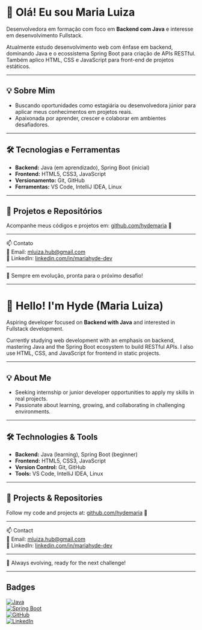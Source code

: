 # 👋 Olá! Eu sou Maria Luiza

Desenvolvedora em formação com foco em **Backend com Java** e interesse em desenvolvimento Fullstack.  

Atualmente estudo desenvolvimento web com ênfase em backend, dominando Java e o ecossistema Spring Boot para criação de APIs RESTful. Também aplico HTML, CSS e JavaScript para front-end de projetos estáticos.

---

## 💡 Sobre Mim

- Buscando oportunidades como estagiária ou desenvolvedora júnior para aplicar meus conhecimentos em projetos reais.  
- Apaixonada por aprender, crescer e colaborar em ambientes desafiadores.

---

## 🛠️ Tecnologias e Ferramentas

- **Backend:** Java (em aprendizado), Spring Boot (inicial)  
- **Frontend:** HTML5, CSS3, JavaScript  
- **Versionamento:** Git, GitHub  
- **Ferramentas:** VS Code, IntelliJ IDEA, Linux

---

## 📂 Projetos e Repositórios

Acompanhe meus códigos e projetos em: [github.com/hydemaria](https://github.com/hydemaria) 🍒

---

📫 Contato  
📧 Email: [mluiza.hub@gmail.com](mailto:mluiza.hub@gmail.com)  
💼 LinkedIn: [linkedin.com/in/mariahyde-dev](https://www.linkedin.com/in/mariahyde-dev)

---

🚀 Sempre em evolução, pronta para o próximo desafio!  

---

# 👋 Hello! I'm Hyde (Maria Luiza)

Aspiring developer focused on **Backend with Java** and interested in Fullstack development.

Currently studying web development with an emphasis on backend, mastering Java and the Spring Boot ecosystem to build RESTful APIs. I also use HTML, CSS, and JavaScript for frontend in static projects.

---

## 💡 About Me

- Seeking internship or junior developer opportunities to apply my skills in real projects.  
- Passionate about learning, growing, and collaborating in challenging environments.

---

## 🛠️ Technologies & Tools

- **Backend:** Java (learning), Spring Boot (beginner)  
- **Frontend:** HTML5, CSS3, JavaScript  
- **Version Control:** Git, GitHub  
- **Tools:** VS Code, IntelliJ IDEA, Linux

---

## 📂 Projects & Repositories

Follow my code and projects at: [github.com/hydemaria](https://github.com/hydemaria) 🍒

---

📫 Contact  
📧 Email: [mluiza.hub@gmail.com](mailto:mluiza.hub@gmail.com)  
💼 LinkedIn: [linkedin.com/in/mariahyde-dev](https://www.linkedin.com/in/mariahyde-dev)

---

🚀 Always evolving, ready for the next challenge!  

---

## Badges

[![Java](https://img.shields.io/badge/Java-ED8B00?style=flat&logo=java&logoColor=white)](https://www.java.com/)  
[![Spring Boot](https://img.shields.io/badge/Spring_Boot-6DB33F?style=flat&logo=springboot&logoColor=white)](https://spring.io/projects/spring-boot)  
[![GitHub](https://img.shields.io/github/followers/hydemaria?label=Follow&style=social)](https://github.com/hydemaria)  
[![LinkedIn](https://img.shields.io/badge/LinkedIn-0A66C2?style=flat&logo=linkedin&logoColor=white)](https://linkedin.com/in/mariahyde-dev)
